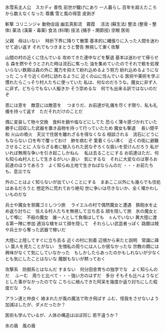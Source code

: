 氷雪系主人公　スカディ
善性
前世が朧げにあり
一人暮らし
百年を超えたころから数えなくなった
尊鷹
雪と風の得意
皮剥ぎ

斬撃
コリニンジャ
動物会話
幽玄真影流　霧霞　
活法 (蘇生法)
整法 (整骨・整体)
薬法 (漢薬・毒薬)
食法 (料理)
技法 (捕手・関節技)
空眼
医術　




父親　母はいない　
時折下界に降りて散策
基本的に縄張りに入った人間を迷わせて追い返す
それでもつきまとうと警告
無視して漸く攻撃

山間の村の近くに住んでいる
攻めてきた連中などを撃退
基本は迷わせて帰らせる
森を燃やそうとされた時は流石に焦った
油を集めていたのでそれで骸を処理
いらない鉄屑は森の外に
魔力を抑えて紛れ込めるよう努力
紛れ込めるようになった
こっそり近くの村に訪れるように
近くの山に住んでいる
医術や薬術を学ぶ　慣れたらこっそり村人たちに使っていた
私は、何なのだろうな。魔女に非ず人に非ず。どちらでもない人擬きか
そう崇めるな　何でも出来る訳ではないのだぞ

恩には恩を　敵意には敵意を　
つまりだ、お前達が礼儀を尽くす限り、私も礼儀を持って返す　ただそれだけのことだ

偶に変装して物々交換　食料を鍋や塩などにしてた
恐らく薄々感づかれていた　勝手に回収した武器を置き品物を持って行っていたため
魔女も撃退　
長い間平和
火山の噴火　天災で住居を離れざるを得なくなる
相談される　流石にどうにもならない
口を布で覆っておけ　肺を病むぞ
愛着くらい沸く　近くの街に避難させることに
人ならざる者に魅入られた民なぞろくな扱いを受けんだろう
私がいれば無用な争いを引き起こしかねん　
私は去ることにする
お前達はただ、何も知らぬ村人として生きるがいい
良い　気にするな　それに大変なのは寧ろお前達のほうであろう　よく知らぬ土地で生きねばならんのだ
・・・お前たちも、息災でな

外のことはよく知らないが出ていくことにする　まあここ以外にも幾らでも住処はあるだろうと
想定外に荒れており絶句
世に争いは尽きないか、全く嘆かわしいものだな

兵士や魔女を邪魔ゴミしつつ旅　
ライエルの村で偶然魔女と遭遇　鉄砲水を止め返り討ちに　怯える村人たちを無視して立ち去る
顔を隠して旅　氷の魔女として噂に　不殺の魔女　誰一人として負傷はしても　ｓんでいない
異大陸に渡る第一陣に参加
適当な槍を以て顔を隠して　それらしい武芸者っぽく
路銀は賊や兵士から奪った武器で稼いだ

大陸に上陸してすぐに立ち去る
近くの村に到着
辺境から来たと説明　常識に疎い
亜人を見たことがない　生憎私の周りには人しか居なかったな
宗教の類には興味がなくて気にしていなかった　もしかしたらあったのかもしれないが少なくとも気にしたことはないな
魔獣もないが黙っておく

攻撃系　防御系とはなんだ
すまない　何分田舎育ちの独学でな　よく知らんのだ　
ふーむ　周りと比べて・・・強い方のはずだ　多分
そもそも比べようなどとした事がなかったのでな
こちらに絡んできた阿呆を幾度か返り討ちにした程度だな　うん

アラン達と仲良く
絡まれたが風の魔法で吹き飛ばす
ふむ、怪我をさせないよう加減はしたが、ダメだったか？

医術も学んでいるが、人体の構造はほぼ同じ
若干違うか？

氷の盾　風の盾













